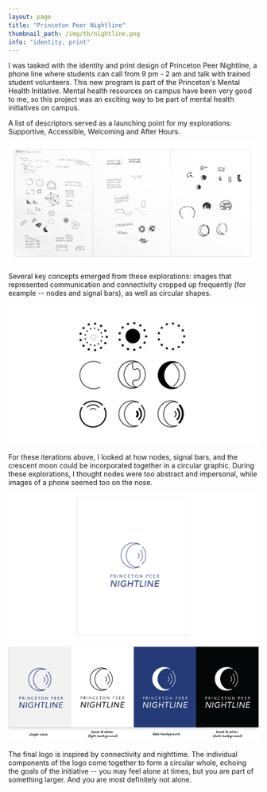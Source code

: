 ```yaml
---
layout: page
title: "Princeton Peer Nightline"
thumbnail_path: /img/tb/nightline.png
info: "identity, print" 
---
```


I was tasked with the identity and print design of Princeton Peer Nightline, a phone line where students can call from 9 pm - 2 am and talk with trained student volunteers. This new program is part of the Princeton's Mental Health Initiative. Mental health resources on campus have been very good to me, so this project was an exciting way to be part of mental health initiatives on campus.

A list of descriptors served as a launching point for my explorations: Supportive, Accessible, Welcoming and After Hours. 

![Nightline](/img/nightline/sketch.png)

Several key concepts emerged from these explorations: images that represented communication and connectivity cropped up frequently (for example -- nodes and signal bars), as well as circular shapes. 

![Nightline](/img/nightline/sketch2.png)

For these iterations above, I looked at how nodes, signal bars, and the crescent moon could be incorporated together in a circular graphic. During these explorations, I thought nodes were too abstract and impersonal, while images of a phone seemed too on the nose. 


![Nightline](/img/nightline/logo.png)


![Nightline](/img/nightline/logo2.png)


The final logo is inspired by connectivity and nighttime. The individual components of the logo come together to form a circular whole, echoing the goals of the initiative -- you may feel alone at times, but you are part of something larger. And you are most definitely not alone.







